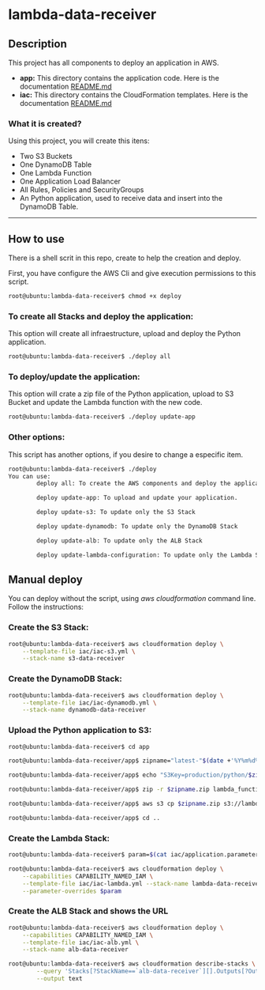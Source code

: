 # lambda-data-receiver

## Description
This project has all components to deploy an application in AWS.
- **app:** This directory contains the application code. Here is the documentation [README.md](./app/README.md)
- **iac:** This directory contains the CloudFormation templates. Here is the documentation [README.md](./iac/README.md)

### What it is created?
Using this project, you will create this itens:

- Two S3 Buckets
- One DynamoDB Table
- One Lambda Function
- One Application Load Balancer
- All Rules, Policies and SecurityGroups
- An Python application, used to receive data and insert into the DynamoDB Table.
---
## How to use
There is a shell scrit in this repo, create to help the creation and deploy.

First, you have configure the AWS Cli and give execution permissions to this script.

```bash
root@ubuntu:lambda-data-receiver$ chmod +x deploy
```

### To create all Stacks and deploy the application:
This option will create all infraestructure, upload and deploy the Python application.
```bash
root@ubuntu:lambda-data-receiver$ ./deploy all
```

### To deploy/update the application:
This option will crate a zip file of the Python application, upload to S3 Bucket and update the Lambda function with the new code.
```bash
root@ubuntu:lambda-data-receiver$ ./deploy update-app
```

### Other options:
This script has another options, if you desire to change a especific item.
```bash
root@ubuntu:lambda-data-receiver$ ./deploy
You can use:
        deploy all: To create the AWS components and deploy the application.

        deploy update-app: To upload and update your application.

        deploy update-s3: To update only the S3 Stack

        deploy update-dynamodb: To update only the DynamoDB Stack

        deploy update-alb: To update only the ALB Stack

        deploy update-lambda-configuration: To update only the Lambda Stack
```

## Manual deploy
You can deploy without the script, using *aws cloudformation* command line. Follow the instructions:

### Create the S3 Stack:
```bash
root@ubuntu:lambda-data-receiver$ aws cloudformation deploy \
    --template-file iac/iac-s3.yml \
    --stack-name s3-data-receiver
```

### Create the DynamoDB Stack:
```bash
root@ubuntu:lambda-data-receiver$ aws cloudformation deploy \
    --template-file iac/iac-dynamodb.yml \
    --stack-name dynamodb-data-receiver
```

### Upload the Python application to S3:
```bash
root@ubuntu:lambda-data-receiver$ cd app

root@ubuntu:lambda-data-receiver/app$ zipname="latest-"$(date +'%Y%m%d%H%M%S')

root@ubuntu:lambda-data-receiver/app$ echo "S3Key=production/python/$zipname.zip" > ../iac/application.parameter

root@ubuntu:lambda-data-receiver/app$ zip -r $zipname.zip lambda_function.py

root@ubuntu:lambda-data-receiver/app$ aws s3 cp $zipname.zip s3://lambda-data-receiver/production/python/

root@ubuntu:lambda-data-receiver/app$ cd ..
```

### Create the Lambda Stack:
```bash
root@ubuntu:lambda-data-receiver$ param=$(cat iac/application.parameter)

root@ubuntu:lambda-data-receiver$ aws cloudformation deploy \
    --capabilities CAPABILITY_NAMED_IAM \
    --template-file iac/iac-lambda.yml --stack-name lambda-data-receiver \
    --parameter-overrides $param
```

### Create the ALB Stack and shows the URL
```bash
root@ubuntu:lambda-data-receiver$ aws cloudformation deploy \
    --capabilities CAPABILITY_NAMED_IAM \
    --template-file iac/iac-alb.yml \
    --stack-name alb-data-receiver

root@ubuntu:lambda-data-receiver$ aws cloudformation describe-stacks \
        --query 'Stacks[?StackName==`alb-data-receiver`][].Outputs[?OutputKey==`DNSName`].OutputValue' \
        --output text
```